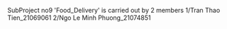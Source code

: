 SubProject no9 'Food_Delivery' is carried out by 2 members
1/Tran Thao Tien_21069061
2/Ngo Le Minh Phuong_21074851
